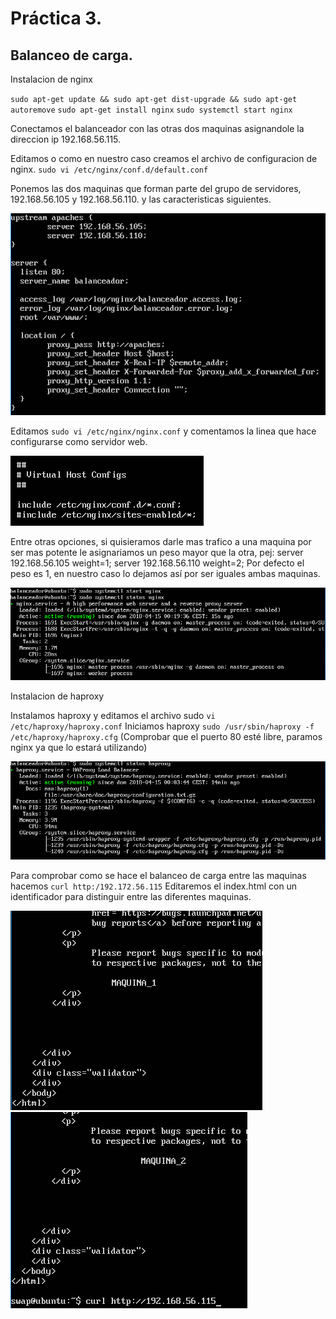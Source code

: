 # Práctica 3.

## Balanceo de carga.

Instalacion de nginx

`sudo apt-get update && sudo apt-get dist-upgrade && sudo apt-get autoremove`
`sudo apt-get install nginx`
`sudo systemctl start nginx`

Conectamos el balanceador con las otras dos maquinas asignandole la direccion ip 192.168.56.115.

Editamos o como en nuestro caso creamos el archivo de configuracion de nginx. `sudo vi /etc/nginx/conf.d/default.conf`

Ponemos las dos maquinas que forman parte del grupo de servidores, 192.168.56.105 y 192.168.56.110. y las caracteristicas siguientes.

![img](https://github.com/suribel/SWAP/blob/master/img/P3/edita.PNG)

Editamos `sudo vi /etc/nginx/nginx.conf` y comentamos la linea que hace configurarse como servidor web.

![img](https://github.com/suribel/SWAP/blob/master/img/P3/Captura.PNG)

Entre otras opciones, si quisieramos darle mas trafico a una maquina por ser mas potente le asignariamos un peso mayor que la otra, pej:
 server 192.168.56.105 weight=1;
 server 192.168.56.110 weight=2;
Por defecto el peso es 1, en nuestro caso lo dejamos así por ser iguales ambas maquinas.

![img](https://github.com/suribel/SWAP/blob/master/img/P3/StatusNginx.PNG)

Instalacion de haproxy

Instalamos haproxy y editamos el archivo sudo `vi /etc/haproxy/haproxy.conf`
Iniciamos haproxy `sudo /usr/sbin/haproxy -f /etc/haproxy/haproxy.cfg` (Comprobar que el puerto 80 esté libre, paramos nginx ya que lo estará utilizando)

![img](https://github.com/suribel/SWAP/blob/master/img/P3/statushaproxy.PNG)

Para comprobar como se hace el balanceo de carga entre las maquinas hacemos `curl http:/192.172.56.115`
Editaremos el index.html con un identificador para distinguir entre las diferentes maquinas.

![img](https://github.com/suribel/SWAP/blob/master/img/P3/Maquina1.PNG)
![img](https://github.com/suribel/SWAP/blob/master/img/P3/Maquina2.PNG)
